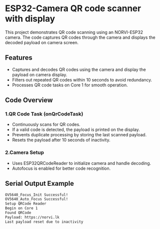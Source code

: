 # ESP32-Camera QR code scanner with display

This project demonstrates QR code scanning using an NORVI-ESP32 camera. The code captures QR codes through the camera and displays the decoded payload on camera screen.

## Features

- Captures and decodes QR codes using the camera and display the payload on camera display.
- Filters out repeated QR codes within 10 seconds to avoid redundancy.
- Processes QR code tasks on Core 1 for smooth operation.

## Code Overview

### 1.QR Code Task (onQrCodeTask)

- Continuously scans for QR codes.
- If a valid code is detected, the payload is printed on the display.
- Prevents duplicate processing by storing the last scanned payload.
- Resets the payload after 10 seconds of inactivity.

### 2.Camera Setup

- Uses ESP32QRCodeReader to initialize camera and handle decoding.
- Autofocus is enabled for better code recognition.

## Serial Output Example

```bash
OV5640_Focus_Init Successful!  
OV5640_Auto_Focus Successful!
Setup QRCode Reader  
Begin on Core 1  
Found QRCode  
Payload: https://norvi.lk  
Last payload reset due to inactivity

```
